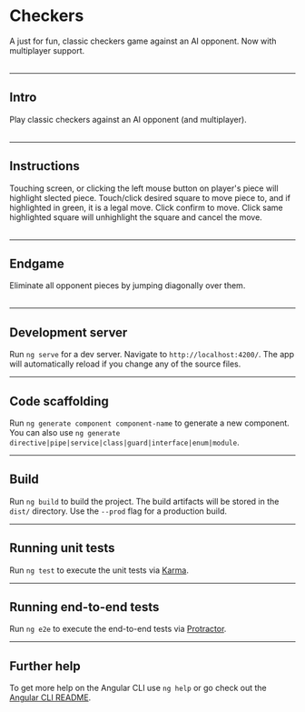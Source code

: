 # Checkers
A just for fun, classic checkers game against an AI opponent. Now with multiplayer support.</br></br>

***

## Intro

Play classic checkers against an AI opponent (and multiplayer).</br></br>

***

## Instructions

Touching screen, or clicking the left mouse button on player's piece will highlight slected piece. Touch/click desired square to move piece to, and if highlighted in green, it is a legal move. Click confirm to move. Click same highlighted square will unhighlight the square and cancel the move.</br></br>

***

## Endgame

Eliminate all opponent pieces by jumping diagonally over them.</br></br>

***

## Development server

Run `ng serve` for a dev server. Navigate to `http://localhost:4200/`. The app will automatically reload if you change any of the source files.

***

## Code scaffolding

Run `ng generate component component-name` to generate a new component. You can also use `ng generate directive|pipe|service|class|guard|interface|enum|module`.

***

## Build

Run `ng build` to build the project. The build artifacts will be stored in the `dist/` directory. Use the `--prod` flag for a production build.

***

## Running unit tests

Run `ng test` to execute the unit tests via [Karma](https://karma-runner.github.io).

***

## Running end-to-end tests

Run `ng e2e` to execute the end-to-end tests via [Protractor](http://www.protractortest.org/).

***

## Further help

To get more help on the Angular CLI use `ng help` or go check out the [Angular CLI README](https://github.com/angular/angular-cli/blob/master/README.md).
